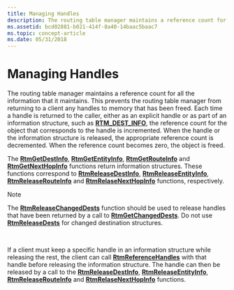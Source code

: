 ```yaml
---
title: Managing Handles
description: The routing table manager maintains a reference count for all the information that it maintains.
ms.assetid: bcd02881-b021-414f-8a40-14baac5baac7
ms.topic: concept-article
ms.date: 05/31/2018
---
```


# Managing Handles

The routing table manager maintains a reference count for all the information that it maintains. This prevents the routing table manager from returning to a client any handles to memory that has been freed. Each time a handle is returned to the caller, either as an explicit handle or as part of an information structure, such as [**RTM\_DEST\_INFO**](/windows/desktop/api/Rtmv2/ns-rtmv2-rtm_dest_info), the reference count for the object that corresponds to the handle is incremented. When the handle or the information structure is released, the appropriate reference count is decremented. When the reference count becomes zero, the object is freed.

The [**RtmGetDestInfo**](/windows/desktop/api/Rtmv2/nf-rtmv2-rtmgetdestinfo), [**RtmGetEntityInfo**](/windows/desktop/api/Rtmv2/nf-rtmv2-rtmgetentityinfo), [**RtmGetRouteInfo**](/windows/desktop/api/Rtmv2/nf-rtmv2-rtmgetrouteinfo) and [**RtmGetNextHopInfo**](/windows/desktop/api/Rtmv2/nf-rtmv2-rtmgetnexthopinfo) functions return information structures. These functions correspond to [**RtmReleaseDestInfo**](/windows/desktop/api/Rtmv2/nf-rtmv2-rtmreleasedestinfo), [**RtmReleaseEntityInfo**](/windows/desktop/api/Rtmv2/nf-rtmv2-rtmreleaseentityinfo), [**RtmReleaseRouteInfo**](/windows/desktop/api/Rtmv2/nf-rtmv2-rtmreleaserouteinfo) and [**RtmRelaseNextHopInfo**](/windows/desktop/api/Rtmv2/nf-rtmv2-rtmreleasenexthopinfo) functions, respectively.

> [!Note]  
> The [**RtmReleaseChangedDests**](/windows/desktop/api/Rtmv2/nf-rtmv2-rtmreleasechangeddests) function should be used to release handles that have been returned by a call to [**RtmGetChangedDests**](/windows/desktop/api/Rtmv2/nf-rtmv2-rtmgetchangeddests). Do not use [**RtmReleaseDests**](/windows/desktop/api/Rtmv2/nf-rtmv2-rtmreleasedests) for changed destination structures.

 

If a client must keep a specific handle in an information structure while releasing the rest, the client can call [**RtmReferenceHandles**](/windows/desktop/api/Rtmv2/nf-rtmv2-rtmreferencehandles) with that handle before releasing the information structure. The handle can then be released by a call to the [**RtmReleaseDestInfo**](/windows/desktop/api/Rtmv2/nf-rtmv2-rtmreleasedestinfo), [**RtmReleaseEntityInfo**](/windows/desktop/api/Rtmv2/nf-rtmv2-rtmreleaseentityinfo), [**RtmReleaseRouteInfo**](/windows/desktop/api/Rtmv2/nf-rtmv2-rtmreleaserouteinfo) and [**RtmRelaseNextHopInfo**](/windows/desktop/api/Rtmv2/nf-rtmv2-rtmreleasenexthopinfo) functions.

 

 




